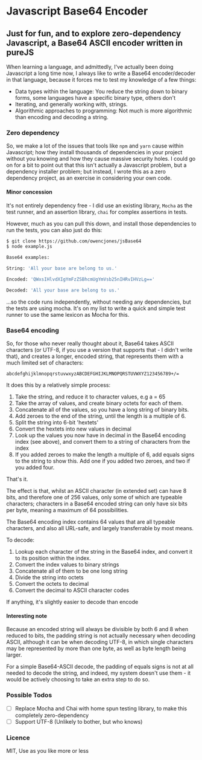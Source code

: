 # Javascript Base64 Encoder

## Just for fun, and to explore zero-dependency Javascript, a Base64 ASCII encoder written in pureJS

When learning a language, and admittedly, I've actually been doing Javascript a long time now, I always like to write a Base64 encoder/decoder in that language, because it forces me to test my knowledge of a few things:

- Data types within the language: You reduce the string down to binary forms, some languages have a specific binary type, others don't
- Iterating, and generally working with, strings.
- Algorithmic approaches to programming: Not much is more algorithmic than encoding and decoding a string.

### Zero dependency

So, we make a lot of the issues that tools like `npm` and `yarn` cause within Javascript; how they install thousands of dependencies in your project without you knowing and how they cause massive security holes.  I could go on for a bit to point out that this isn't actually a Javascript problem, but a dependency installer problem; but instead, I wrote this as a zero dependency project, as an exercise in considering your own code.

#### Minor concession

It's not entirely dependency free - I did use an existing library, `Mocha` as the test runner, and an assertion library, `chai` for complex assertions in tests.

However, much as you can pull this down, and install those dependencies to run the tests, you can also just do this:

```bash
$ git clone https://github.com/owencjones/jsBase64
$ node example.js

Base64 examples:

String: 'All your base are belong to us.'

Encoded: 'QWxsIHlvdXIgYmFzZSBhcmUgYmVsb25nIHRvIHVzLg=='

Decoded: 'All your base are belong to us.'
```

...so the code runs independently, without needing any dependencies, but the tests are using mocha.  It's on my list to write a quick and simple test runner to use the same lexicon as Mocha for this.

### Base64 encoding

So, for those who never really thought about it, Base64 takes ASCII characters (or UTF-8, if you use a version that supports that - I didn't write that), and creates a longer, encoded string, that represents them with a much limited set of characters:

```
abcdefghijklmnopqrstuvwxyzABCDEFGHIJKLMNOPQRSTUVWXYZ123456789+/=
```

It does this by a relatively simple process:

1. Take the string, and reduce it to character values, e.g a = 65
2. Take the array of values, and create binary octets for each of them.
3. Concatenate all of the values, so you have a long string of binary bits.
4. Add zeroes to the end of the string, until the length is a multiple of 6.
5. Split the string into 6-bit 'hextets'
6. Convert the hextets into new values in decimal
7. Look up the values you now have in decimal in the Base64 encoding index (see above), and convert them to a string of characters from the index
8. If you added zeroes to make the length a multiple of 6, add equals signs to the string to show this.  Add one if you added two zeroes, and two if you added four.

That's it.

The effect is that, whilst an ASCII character (in extended set) can have 8 bits, and therefore one of 256 values, only some of which are typeable characters; characters in a Base64 encoded string can only have six bits per byte, meaning a maximum of 64 possibilities.

The Base64 encoding index contains 64 values that are all typeable characters, and also all URL-safe, and largely transferrable by most means.

To decode:

1. Lookup each character of the string in the Base64 index, and convert it to its position within the index.
2. Convert the index values to binary strings
3. Concatenate all of them to be one long string
4. Divide the string into octets
5. Convert the octets to decimal
6. Convert the decimal to ASCII character codes

If anything, it's slightly easier to decode than encode

#### Interesting note

Because an encoded string will always be divisible by both 6 and 8 when reduced to bits, the padding string is not actually necessary when decoding ASCII, although it can be when decoding UTF-8, in which single characters may be represented by more than one byte, as well as byte length being larger.

For a simple Base64-ASCII decode, the padding of equals signs is not at all needed to decode the string, and indeed, my system doesn't use them - it would be actively choosing to take an extra step to do so.

### Possible Todos

- [ ] Replace Mocha and Chai with home spun testing library, to make this completely zero-dependency
- [ ] Support UTF-8 (Unlikely to bother, but who knows)

### Licence

MIT, Use as you like more or less
